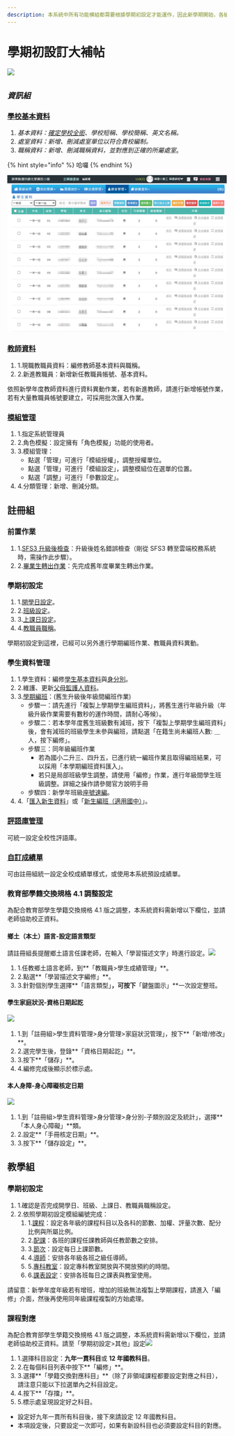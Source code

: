 ```yaml
---
description: 本系統中所有功能模組都需要根據學期初設定才能運作，因此新學期開始，各組長身兼重負，請參考下列流程說明設定。
---
```


# 學期初設訂大補帖

![](https://2222727514-files.gitbook.io/\~/files/v0/b/gitbook-legacy-files/o/assets%2F-LWYnUwyttIT0Vocr5i4%2F-MEebQzlYSX3Ib8-vNlh%2F-MEebXYdghiKMOXPf0YC%2F%E6%88%AA%E5%9C%96%202020-08-14%20%E4%B8%8A%E5%8D%889.40.59.png?alt=media\&token=bd32d55d-fbf1-4dee-ac62-fed99395404e)

## _`資訊組`_ <a href="#zi-xun-zu" id="zi-xun-zu"></a>

### ​[學校基本資料](https://stern-information.gitbook.io/cloudschool/xi-guan-li-mo/school)​ <a href="#xue-xiao-ji-ben-zi-liao" id="xue-xiao-ji-ben-zi-liao"></a>

1. _基本資料：_[_確定學校全銜_](./#xue-xiao-ji-ben-zi-liao)_、學校短稱、學校簡稱、英文名稱。_
2. _處室資料：新增、刪減處室單位以符合貴校編制。_
3. _職稱資料：新增、刪減職稱資料，並對應到正確的所屬處室_。

{% hint style="info" %}
哈囉
{% endhint %}

![ｙｏｕ](<../../.gitbook/assets/Image 014.png>)

### ​[教師資料](https://stern-information.gitbook.io/cloudschool/jiao/jiao-liao)​ <a href="#jiao-shi-zi-liao" id="jiao-shi-zi-liao"></a>

1. 1.現職教職員資料：編修教師基本資料與職稱。
2. 2.新進教職員：新增新任教職員帳號、基本資料。

依照新學年度教師資料進行資料異動作業，若有新進教師，請進行新增帳號作業，若有大量教職員帳號要建立，可採用批次匯入作業。

### ​[模組管理](https://stern-information.gitbook.io/cloudschool/xi-guan-li-mo/module)​ <a href="#mo-zu-guan-li" id="mo-zu-guan-li"></a>

1. 1.指定系統管理員
2. 2.角色模擬：設定擁有「角色模擬」功能的使用者。
3. 3.模組管理：
   * 點選「管理」可進行「模組授權」，調整授權單位。
   * 點選「管理」可進行「模組設定」，調整模組位在選單的位置。
   * 點選「調整」可進行「參數設定」。
4. 4.分類管理：新增、刪減分類。

## 註冊組 <a href="#zhu-ce-zu" id="zhu-ce-zu"></a>

### **前置作業** <a href="#qian-zhi-zuo-ye" id="qian-zhi-zuo-ye"></a>

1. 1.​[SFS3 升級後檢查](https://stern-information.gitbook.io/cloudschool/xi-guan-li-mo/system#sfs3-sheng-cha)：升級後姓名錯誤檢查（剛從 SFS3 轉至雲端校務系統時，需操作此步驟）。
2. 2.​[畢業生轉出作業](https://stern-information.gitbook.io/cloudschool/jiao/sheng-liao-guan-li#bi-ye-zhuan-chu)：先完成舊年度畢業生轉出作業。

### 學期初設定 <a href="#xue-qi-chu-she-ding" id="xue-qi-chu-she-ding"></a>

1. 1.​[開學日設定](https://stern-information.gitbook.io/cloudschool/jiao/qi-chu-ding#1-kai-xue-ri)。
2. 2.​[班級設定](https://stern-information.gitbook.io/cloudschool/jiao/qi-chu-ding#2-ban-ji)。
3. 3.​[上課日設定](https://stern-information.gitbook.io/cloudschool/jiao/qi-chu-ding#3-shang-ke-ri)。
4. 4.​[教職員職稱](https://stern-information.gitbook.io/cloudschool/jiao/qi-chu-ding#4-jiao-zhi-yuan-zhi-chen)。

學期初設定到這裡，已經可以另外進行學期編班作業、教職員資料異動。

### 學生資料管理 <a href="#xue-sheng-zi-liao-guan-li" id="xue-sheng-zi-liao-guan-li"></a>

1. 1.學生資料：編修[學生基本資料](https://stern-information.gitbook.io/cloudschool/jiao/sheng-liao-guan-li#sheng-liao)與[身分別](https://stern-information.gitbook.io/cloudschool/jiao/sheng-liao-guan-li#shen-fen-guan-li)。
2. 2.維護、更新[父母監護人資料](https://stern-information.gitbook.io/cloudschool/jiao/sheng-liao-guan-li#fu-mu-jian-hu-ren-zi-liao)。
3. 3.​[學期編班](https://stern-information.gitbook.io/cloudschool/jiao/sheng-liao-guan-li#xue-qi-bian-ban-1)：(舊生升級後年級間編班作業)
   * 步驟一：請先進行「複製上學期學生編班資料」，將舊生進行年級升級（年級升級作業需要有數秒的運作時間，請耐心等候）。
   * 步驟二：若本學年度舊生班級數有減班，按下「複製上學期學生編班資料」後，會有減班的班級學生未參與編班，請點選「在籍生尚未編班人數: ＿人，按下編修」。
   * 步驟三：同年級編班作業
     * 若為國小二升三、四升五，已進行統一編班作業且取得編班結果，可以採用「本學期編班資料匯入」。
     * 若只是局部班級學生調整，請使用「編修」作業，進行年級間學生班級調整。詳細之操作請參閱官方說明手冊
   * 步驟四：新學年班級[座號速編](https://stern-information.gitbook.io/cloudschool/jiao/sheng-liao-guan-li#zuo-hao-su-bian)。
4. 4.「[匯入新生資料](https://stern-information.gitbook.io/cloudschool/jiao/sheng-liao-guan-li#hui-ru-xin-sheng-zi-liao)」或「[新生編班（適用國中）](https://stern-information.gitbook.io/cloudschool/jiao/xin-sheng-ban-yong-zhong)」。

### ​[評語庫管理](https://stern-information.gitbook.io/cloudschool/jiao/cheng-he-guan-li#guan-li)​ <a href="#ping-yu-ku-guan-li" id="ping-yu-ku-guan-li"></a>

可統一設定全校性評語庫。

### ​[自訂成績單](https://stern-information.gitbook.io/cloudschool/jiao/cheng-guan-li#zi-cheng)​ <a href="#zi-ding-cheng-ji-chan" id="zi-ding-cheng-ji-chan"></a>

可由註冊組統一設定全校成績單樣式，或使用本系統預設成績單。

### 教育部學籍交換規格 4.1 調整設定 <a href="#jiao-yu-bu-xue-ji-jiao-huan-gui-ge-4.1-diao-zheng-she-ding" id="jiao-yu-bu-xue-ji-jiao-huan-gui-ge-4.1-diao-zheng-she-ding"></a>

為配合教育部學生學籍交換規格 4.1 版之調整，本系統資料需新增以下欄位，並請老師協助校正資料。

#### 鄉土（本土）語言-設定語言類型 <a href="#xiang-tu-ben-tu-yu-yan-she-ding-yu-yan-lei-xing" id="xiang-tu-ben-tu-yu-yan-she-ding-yu-yan-lei-xing"></a>

請註冊組長提醒鄉土語言任課老師，在輸入「學習描述文字」時進行設定。![](https://2222727514-files.gitbook.io/\~/files/v0/b/gitbook-legacy-files/o/assets%2F-LWYnUwyttIT0Vocr5i4%2F-Lig2jTizRimXDNGayVn%2F-LigD2-txojmBDJJ92ZC%2F%E6%9C%AC%E5%9C%9F%E8%AA%9E%E8%A8%80.png?alt=media\&token=91ebfeca-8614-4ede-81fc-5e3653923836)

1. 1.任教鄉土語言老師，到**「教職員>學生成績管理」**。
2. 2.點選**「學習描述文字編修」**。
3. 3.針對個別學生選擇**「語言類型」**，可按下**「鍵盤圖示」**一次設定整班。

#### 學生家庭狀況-資格日期起訖 <a href="#xue-sheng-jia-ting-zhuang-kuang-zi-ge-ri-qi-qi-qi" id="xue-sheng-jia-ting-zhuang-kuang-zi-ge-ri-qi-qi-qi"></a>

![](https://2222727514-files.gitbook.io/\~/files/v0/b/gitbook-legacy-files/o/assets%2F-LWYnUwyttIT0Vocr5i4%2F-LigHQtFiOduOEgjyUVT%2F-LigHWp4XyrvkjPKIaCw%2F%E8%BA%AB%E5%88%86%E5%88%A5.png?alt=media\&token=d24b9b97-8ad2-4662-811a-8a4648a52656)

1. 1.到「註冊組>學生資料管理>身分管理>家庭狀況管理」，按下**「新增/修改」**。
2. 2.選完學生後，登錄**「資格日期起訖」**。
3. 3.按下**「儲存」**。
4. 4.編修完成後顯示於標示處。

#### 本人身障-身心障礙核定日期 <a href="#ben-ren-shen-zhang-shen-xin-zhang-ai-he-ding-ri-qi" id="ben-ren-shen-zhang-shen-xin-zhang-ai-he-ding-ri-qi"></a>

![](https://2222727514-files.gitbook.io/\~/files/v0/b/gitbook-x-prod.appspot.com/o/spaces%2F-LWYnUwyttIT0Vocr5i4%2Fuploads%2FZ2nCOL9LnuGDP9MmhAbj%2Fidentity-sub-kind.png?alt=media\&token=5075c067-b587-4a4f-b573-e34bbb59ca0b)

1. 1.到「註冊組>學生資料管理>身分管理>身分別-子類別設定及統計」，選擇**「本人身心障礙」**類。
2. 2.設定**「手冊核定日期」**。
3. 3.按下**「儲存設定」**。

## 教學組 <a href="#jiao-xue-zu" id="jiao-xue-zu"></a>

### 學期初設定 <a href="#xue-qi-chu-she-ding-1" id="xue-qi-chu-she-ding-1"></a>

1. 1.確認是否完成開學日、班級、上課日、教職員職稱設定。
2. 2.依照學期初設定模組編號完成：
   1. 1.​[課程](https://stern-information.gitbook.io/cloudschool/jiao/qi-chu-ding#5-ke-cheng)：設定各年級的課程科目以及各科的節數、加權、評量次數、配分比例與所屬比例。
   2. 2.​[配課](https://stern-information.gitbook.io/cloudschool/jiao/qi-chu-ding#6-pei-ke)：各班的課程任課教師與任教節數之安排。
   3. 3.​[節次](https://stern-information.gitbook.io/cloudschool/jiao/qi-chu-ding#7-jie-ci)：設定每日上課節數。
   4. 4.​[導師](https://stern-information.gitbook.io/cloudschool/jiao/qi-chu-ding#8-dao-shi)：安排各年級各班之級任導師。
   5. 5.​[專科教室](https://stern-information.gitbook.io/cloudschool/jiao/qi-chu-ding#9-zhuan-ke-jiao-shi)：設定專科教室開放與不開放預約的時間。
   6. 6.​[課表設定](https://stern-information.gitbook.io/cloudschool/jiao/qi-chu-ding#10-ke-biao)：安排各班每日之課表與教室使用。

請留意：新學年度年級若有增班，增加的班級無法複製上學期課程，請進入「編修」介面，然後再使用同年級課程複製的方始處理。

### 課程對應 <a href="#ke-cheng-dui-ying" id="ke-cheng-dui-ying"></a>

為配合教育部學生學籍交換規格 4.1 版之調整，本系統資料需新增以下欄位，並請老師協助校正資料。請至「學期初設定>其他」設定![](https://2222727514-files.gitbook.io/\~/files/v0/b/gitbook-legacy-files/o/assets%2F-LWYnUwyttIT0Vocr5i4%2F-LifyhHwZX3\_6IvzXHTH%2F-Lig1AlX1Mvyon--O1To%2F%E8%AA%B2%E7%A8%8B%E5%B0%8D%E6%87%89.png?alt=media\&token=c6660c98-3137-4a48-b276-6d9f6089c8ae)

1. 1.選擇科目設定：**九年一貫科目**或 **12 年國教科目**。
2. 2.在每個科目列表中按下**「編修」**。
3. 3.選擇**「學籍交換對應科目」**（除了非領域課程都要設定對應之科目），請注意只能以下拉選單內之科目設定。
4. 4.按下**「存擋」**。
5. 5.標示處呈現設定好之科目。

* 設定好九年一貫所有科目後，接下來請設定 12 年國教科目。
* 本項設定後，只要設定一次即可，如果有新設科目也必須要設定科目的對應。
